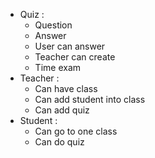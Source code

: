 * Quiz : 
    * Question
    * Answer
    * User can answer
    * Teacher can create
    * Time exam
* Teacher :
    * Can have class
    * Can add student into class
    * Can add quiz
* Student : 
    * Can go to one class
    * Can do quiz
 